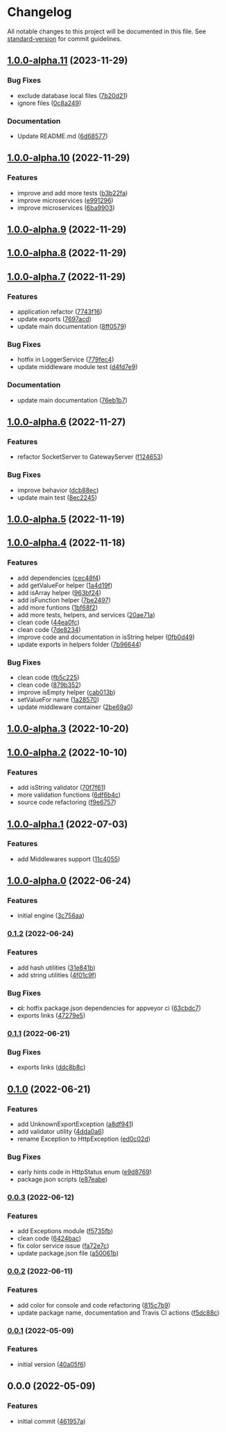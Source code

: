 # Changelog

All notable changes to this project will be documented in this file. See [standard-version](https://github.com/conventional-changelog/standard-version) for commit guidelines.

## [1.0.0-alpha.11](https://github.com/ialopezg/corejs/compare/v1.0.0-alpha.10...v1.0.0-alpha.11) (2023-11-29)


### Bug Fixes

* exclude database local files ([7b20d21](https://github.com/ialopezg/corejs/commits/7b20d211b05fb578158b3bb9dec38232a6e166d2))
* ignore files ([0c8a249](https://github.com/ialopezg/corejs/commits/0c8a24910c4901f4af81e1502f88cb8fdfa14bca))


### Documentation

* Update README.md ([6d68577](https://github.com/ialopezg/corejs/commits/6d685771b4cdf3a3a56be6b4cb50290aa8157a9f))

## [1.0.0-alpha.10](https://github.com/ialopezg/corejs/compare/v1.0.0-alpha.9...v1.0.0-alpha.10) (2022-11-29)


### Features

* improve and add more tests ([b3b22fa](https://github.com/ialopezg/corejs/commits/b3b22fa9ec2e975abace15f3d760ed6d0046c881))
* improve microservices ([e991296](https://github.com/ialopezg/corejs/commits/e991296a8dd26f9bf5daa7e9f7013014c542c4eb))
* improve microservices ([6ba9903](https://github.com/ialopezg/corejs/commits/6ba990357893a3bdca73933cfaa35b116c5353ea))

## [1.0.0-alpha.9](https://github.com/ialopezg/corejs/compare/v1.0.0-alpha.8...v1.0.0-alpha.9) (2022-11-29)

## [1.0.0-alpha.8](https://github.com/ialopezg/corejs/compare/v1.0.0-alpha.7...v1.0.0-alpha.8) (2022-11-29)

## [1.0.0-alpha.7](https://github.com/ialopezg/corejs/compare/v1.0.0-alpha.6...v1.0.0-alpha.7) (2022-11-29)


### Features

* application refactor ([7743f16](https://github.com/ialopezg/corejs/commits/7743f16d667f2397dd09c1fd0ec4f3e070d84bac))
* update exports ([7697acd](https://github.com/ialopezg/corejs/commits/7697acd2904c8b82a9118cdfac1038164843ee86))
* update main documentation ([8ff0579](https://github.com/ialopezg/corejs/commits/8ff0579dd779bf2a56455f4d5eacd7fad99b4424))


### Bug Fixes

* hotfix in LoggerService ([779fec4](https://github.com/ialopezg/corejs/commits/779fec488af3b4d1d297fe43aa7471d58ff85288))
* update middleware module test ([d4fd7e9](https://github.com/ialopezg/corejs/commits/d4fd7e91fc5cfa1b06121db295e71fa4412df620))


### Documentation

* update main documentation ([76eb1b7](https://github.com/ialopezg/corejs/commits/76eb1b72abf7b27d8607a00aad6be09b945d5ad8))

## [1.0.0-alpha.6](https://github.com/ialopezg/corejs/compare/v1.0.0-alpha.5...v1.0.0-alpha.6) (2022-11-27)


### Features

* refactor SocketServer to GatewayServer ([f124653](https://github.com/ialopezg/corejs/commits/f12465304897fd851d0e234f3e1aacfe80e319f2))


### Bug Fixes

* improve behavior ([dcb88ec](https://github.com/ialopezg/corejs/commits/dcb88ec83857d41bffaf1e59e84d091ea103c0ff))
* update main test ([8ec2245](https://github.com/ialopezg/corejs/commits/8ec22455c416aedeb344ea3b0acd6f356504d317))

## [1.0.0-alpha.5](https://github.com/ialopezg/corejs/compare/v1.0.0-alpha.4...v1.0.0-alpha.5) (2022-11-19)

## [1.0.0-alpha.4](https://github.com/ialopezg/corejs/compare/v1.0.0-alpha.3...v1.0.0-alpha.4) (2022-11-18)


### Features

* add dependencies ([cec48f4](https://github.com/ialopezg/corejs/commits/cec48f468bb7d08f903c91897757fb996130767d))
* add getValueFor helper ([1a4d19f](https://github.com/ialopezg/corejs/commits/1a4d19f8c42123cefa4a5a766d62be2141e305f1))
* add isArray helper ([963bf24](https://github.com/ialopezg/corejs/commits/963bf24fc8ce1a565602e5262095b2d3d0e64472))
* add isFunction helper ([7be2497](https://github.com/ialopezg/corejs/commits/7be2497688d1834e947667a6ea8c9ca97f0b0556))
* add more funtions ([1bf68f2](https://github.com/ialopezg/corejs/commits/1bf68f21bb50d3efe784d838cb0393bcc4a124ec))
* add more tests, helpers, and services ([20ae71a](https://github.com/ialopezg/corejs/commits/20ae71aaa16ef12aa251ca06a6885d901f97de83))
* clean code ([44ea0fc](https://github.com/ialopezg/corejs/commits/44ea0fce9396c6a716371967da51589cbbf6e13e))
* clean code ([7de8234](https://github.com/ialopezg/corejs/commits/7de823412f3762248cb506cfc80eefe6c9437091))
* improve code and documentation in isString helper ([0fb0d49](https://github.com/ialopezg/corejs/commits/0fb0d497184767c10a2df804a3a0d67dc0e571b2))
* update exports in helpers folder ([7b96644](https://github.com/ialopezg/corejs/commits/7b966444e65b503a5fc5b3400b7123997c19c418))


### Bug Fixes

* clean code ([fb5c225](https://github.com/ialopezg/corejs/commits/fb5c22519f592721fb7d5ec63046ec5f2bde3c7b))
* clean code ([879b352](https://github.com/ialopezg/corejs/commits/879b352b7daafc94076dd8e11f3b7b10d1f1391d))
* improve isEmpty helper ([cab013b](https://github.com/ialopezg/corejs/commits/cab013b4b0dc273008179fd5d8505ba66ef980c7))
* setValueFor name ([1a28570](https://github.com/ialopezg/corejs/commits/1a285708f03230ac2dcf68591718128293d7b67d))
* update middleware container ([2be69a0](https://github.com/ialopezg/corejs/commits/2be69a0b47f94719dde4d05042644adda0c29120))

## [1.0.0-alpha.3](https://github.com/ialopezg/corejs/compare/v1.0.0-alpha.2...v1.0.0-alpha.3) (2022-10-20)

## [1.0.0-alpha.2](https://github.com/ialopezg/corejs/compare/v1.0.0-alpha.1...v1.0.0-alpha.2) (2022-10-10)


### Features

* add isString validator ([70f7f61](https://github.com/ialopezg/corejs/commits/70f7f61564550f3a7b0776f3b3ae66a0d0a833cb))
* more validation functions ([6df6b4c](https://github.com/ialopezg/corejs/commits/6df6b4cd340e4f3407b8cf2831c2ac6fd09d249e))
* source code refactoring ([f9e6757](https://github.com/ialopezg/corejs/commits/f9e6757a381b49625c0ed43913acbf36030f690c))

## [1.0.0-alpha.1](https://github.com/ialopezg/corejs/compare/v1.0.0-alpha.0...v1.0.0-alpha.1) (2022-07-03)


### Features

* add Middlewares support ([11c4055](https://github.com/ialopezg/corejs/commits/11c40555da43190c113d852c39aa0f1dc6574603))

## [1.0.0-alpha.0](https://github.com/ialopezg/corejs/compare/v0.1.2...v1.0.0-alpha.0) (2022-06-24)


### Features

* initial engine ([3c756aa](https://github.com/ialopezg/corejs/commits/3c756aa03c7266510307e62d07f5effb66dd846f))

### [0.1.2](https://github.com/ialopezg/corejs/compare/v0.1.1...v0.1.2) (2022-06-24)


### Features

* add hash utilities ([31e841b](https://github.com/ialopezg/corejs/commits/31e841b46ccd4fe434d8dd7ba0c52562d27d6d1c))
* add string utilities ([4f01c9f](https://github.com/ialopezg/corejs/commits/4f01c9f1523b9cc0ddc330e14e62b31841c03792))


### Bug Fixes

* **ci:** hotfix package.json dependencies for appveyor ci ([63cbdc7](https://github.com/ialopezg/corejs/commits/63cbdc754e7bd7020461237e8d205878b007c168))
* exports links ([47279e5](https://github.com/ialopezg/corejs/commits/47279e5a26041f496434039cadc991ca3f0e857f))

### [0.1.1](https://github.com/ialopezg/corejs/compare/v0.1.0...v0.1.1) (2022-06-21)


### Bug Fixes

* exports links ([ddc8b8c](https://github.com/ialopezg/corejs/commits/ddc8b8cb888ba0ccdfabe03677d605e88e35df22))

## [0.1.0](https://github.com/ialopezg/corejs/compare/v0.0.3...v0.1.0) (2022-06-21)


### Features

* add UnknownExportException ([a8df941](https://github.com/ialopezg/corejs/commits/a8df941db348dd00c6b3abdeaceaedd0bef3b382))
* add validator utility ([4dda0a6](https://github.com/ialopezg/corejs/commits/4dda0a6d8a1f9bf97a5240b7e4ad9f3b90f9b652))
* rename Exception to HttpException ([ed0c02d](https://github.com/ialopezg/corejs/commits/ed0c02d6322a6e3d98d4e1ee0765ef8af315a51e))


### Bug Fixes

* early hints code in HttpStatus enum ([e9d8769](https://github.com/ialopezg/corejs/commits/e9d876909e4cb8a747954b8f71ae4015e759baca))
* package.json scripts ([e87eabe](https://github.com/ialopezg/corejs/commits/e87eabe8776df47136ae2b2a0b0adb2d7a29cce4))

### [0.0.3](https://github.com/ialopezg/corejs/compare/v0.0.2...v0.0.3) (2022-06-12)


### Features

* add Exceptions module ([f5735fb](https://github.com/ialopezg/corejs/commits/f5735fb391ffb796497636f8b247e8ab9f7a921c))
* clean code ([6424bac](https://github.com/ialopezg/corejs/commits/6424bacddcb373ffd5d9914a276a0f55b9756be7))
* fix color service issue ([fa72e7c](https://github.com/ialopezg/corejs/commits/fa72e7ce1a44763c403cfe3c435e1edf5d89848e))
* update package.json file ([a50061b](https://github.com/ialopezg/corejs/commits/a50061b5039d72ba67b2c749e28019808d9fb409))

### [0.0.2](https://github.com/ialopezg/corejs/compare/v0.0.1...v0.0.2) (2022-06-11)


### Features

* add color for console and code refactoring ([815c7b9](https://github.com/ialopezg/corejs/commits/815c7b908738dcf25505bc594bc86b2093d5091a))
* update package name, documentation and Travis CI actions ([f5dc88c](https://github.com/ialopezg/corejs/commits/f5dc88c439b7213710a7f31c3ff776569f397672))

### [0.0.1](https://github.com/ialopezg/corejs/compare/v0.0.0...v0.0.1) (2022-05-09)


### Features

* initial version ([40a05f6](https://github.com/ialopezg/corejs/commits/40a05f6afc03ddbb3f69b624c5568d09964756e7))

## 0.0.0 (2022-05-09)


### Features

* initial commit ([461957a](https://github.com/ialopezg/corejs/commits/461957a09a63b9fbcb566fe756579f72fc3ee864))
